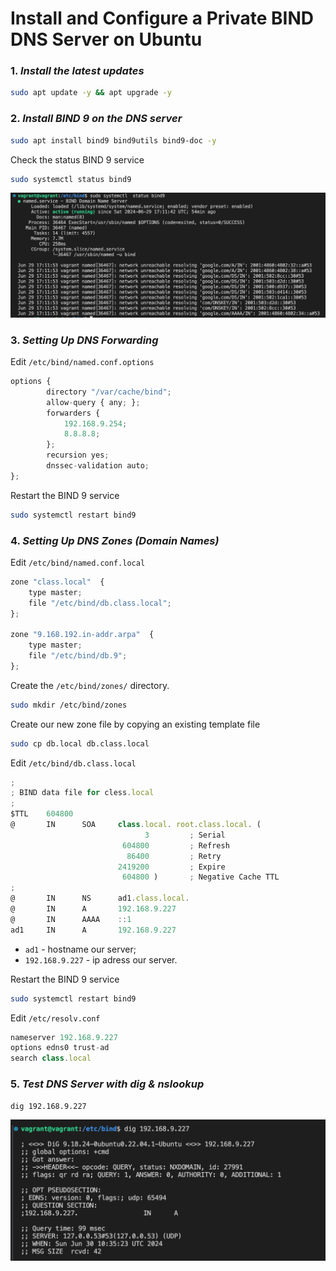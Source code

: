 # Install and Configure a Private BIND DNS Server on Ubuntu

### 1.  _Install the latest updates_

```sh
sudo apt update -y && apt upgrade -y
```

### 2.  _Install BIND 9 on the DNS server_

```sh
sudo apt install bind9 bind9utils bind9-doc -y
```

 Check the status BIND 9 service

```sh
sudo systemctl status bind9
```

<p align="left">
 <img width="600px" src="status_dns.png" alt="qr"/>
</p>

### 3.  _Setting Up DNS Forwarding_

Edit `/etc/bind/named.conf.options`

```javascript
options {
        directory "/var/cache/bind";
        allow-query { any; };
        forwarders {
            192.168.9.254;
            8.8.8.8; 
        };
        recursion yes;
        dnssec-validation auto;
};
```
Restart the BIND 9 service
```sh
sudo systemctl restart bind9
```

### 4.  _Setting Up DNS Zones (Domain Names)_

Edit `/etc/bind/named.conf.local`

```javascript
zone "class.local"  {
    type master;
    file "/etc/bind/db.class.local";
};

zone "9.168.192.in-addr.arpa"  {
    type master;
    file "/etc/bind/db.9";
};
```
Create the `/etc/bind/zones/` directory.
```sh
sudo mkdir /etc/bind/zones
```

Create our new zone file by copying an existing template file
```sh
sudo cp db.local db.class.local
```
Edit `/etc/bind/db.class.local`
```javascript
;
; BIND data file for cless.local
;
$TTL    604800
@       IN      SOA     class.local. root.class.local. (
                              3         ; Serial
                         604800         ; Refresh
                          86400         ; Retry
                        2419200         ; Expire
                         604800 )       ; Negative Cache TTL
;
@       IN      NS      ad1.class.local.
@       IN      A       192.168.9.227
@       IN      AAAA    ::1
ad1     IN      A       192.168.9.227
```
- `ad1` - hostname our server;
- `192.168.9.227` - ip adress our server.

Restart the BIND 9 service
```sh
sudo systemctl restart bind9
```

Edit `/etc/resolv.conf`
```javascript
nameserver 192.168.9.227
options edns0 trust-ad
search class.local
```

### 5.  _Test DNS Server with dig & nslookup_
```sh
dig 192.168.9.227
```
<p align="left">
 <img width="600px" src="dig_check1.png" alt="qr"/>
</p>



